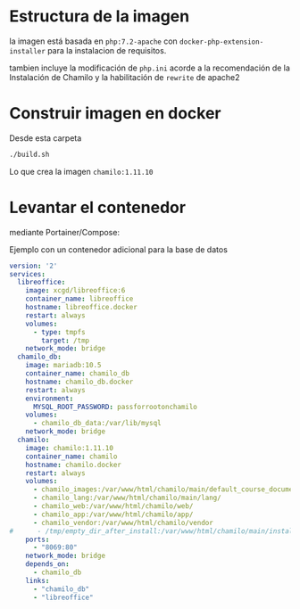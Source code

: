 # Estructura de la imagen

la imagen está basada en `php:7.2-apache` con `docker-php-extension-installer` para la instalacion de requisitos.

tambien incluye la modificación de `php.ini` acorde a la recomendación de la Instalación de Chamilo y la habilitación de `rewrite` de apache2

# Construir imagen en docker

Desde esta carpeta

```sh
./build.sh
```

Lo que crea la imagen `chamilo:1.11.10`

# Levantar el contenedor

mediante Portainer/Compose:

Ejemplo con un contenedor adicional para la base de datos

```yaml
version: '2'
services:
  libreoffice:
    image: xcgd/libreoffice:6
    container_name: libreoffice
    hostname: libreoffice.docker
    restart: always
    volumes:
      - type: tmpfs
        target: /tmp
    network_mode: bridge
  chamilo_db:
    image: mariadb:10.5
    container_name: chamilo_db
    hostname: chamilo_db.docker
    restart: always
    environment:
      MYSQL_ROOT_PASSWORD: passforrootonchamilo
    volumes:
      - chamilo_db_data:/var/lib/mysql
    network_mode: bridge
  chamilo:
    image: chamilo:1.11.10
    container_name: chamilo
    hostname: chamilo.docker
    restart: always
    volumes:
      - chamilo_images:/var/www/html/chamilo/main/default_course_document/images/
      - chamilo_lang:/var/www/html/chamilo/main/lang/
      - chamilo_web:/var/www/html/chamilo/web/
      - chamilo_app:/var/www/html/chamilo/app/
      - chamilo_vendor:/var/www/html/chamilo/vendor
#      - /tmp/empty_dir_after_install:/var/www/html/chamilo/main/install
    ports:
      - "8069:80"
    network_mode: bridge
    depends_on:
      - chamilo_db
    links:
      - "chamilo_db"
      - "libreoffice"
```

